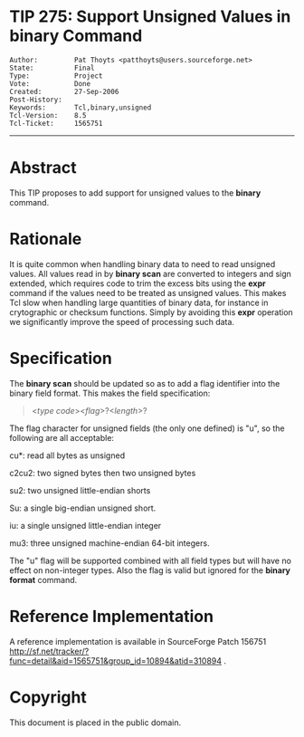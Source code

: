 # TIP 275: Support Unsigned Values in binary Command
	Author:         Pat Thoyts <patthoyts@users.sourceforge.net>
	State:          Final
	Type:           Project
	Vote:           Done
	Created:        27-Sep-2006
	Post-History:   
	Keywords:       Tcl,binary,unsigned
	Tcl-Version:    8.5
	Tcl-Ticket:     1565751
-----

# Abstract

This TIP proposes to add support for unsigned values to the **binary**
command.

# Rationale

It is quite common when handling binary data to need to read unsigned values.
All values read in by **binary scan** are converted to integers and sign
extended, which requires code to trim the excess bits using the **expr**
command if the values need to be treated as unsigned values. This makes Tcl
slow when handling large quantities of binary data, for instance in
crytographic or checksum functions. Simply by avoiding this **expr**
operation we significantly improve the speed of processing such data.

# Specification

The **binary scan** should be updated so as to add a flag identifier into
the binary field format. This makes the field specification:

 > <_type code_><_flag_>?<_length_>?

The flag character for unsigned fields \(the only one defined\) is "u", so the
following are all acceptable:

 cu\*: read all bytes as unsigned

 c2cu2: two signed bytes then two unsigned bytes

 su2: two unsigned little-endian shorts

 Su: a single big-endian unsigned short.

 iu: a single unsigned little-endian integer

 mu3: three unsigned machine-endian 64-bit integers.

The "u" flag will be supported combined with all field types but will have no
effect on non-integer types. Also the flag is valid but ignored for the
**binary format** command.

# Reference Implementation

A reference implementation is available in SourceForge Patch 156751
<http://sf.net/tracker/?func=detail&aid=1565751&group_id=10894&atid=310894> .

# Copyright

This document is placed in the public domain.

